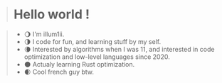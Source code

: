 > # Hello world !

>- 🌖 I'm illum1ii.
>- 🌗 I code for fun, and learning stuff by my self.
>- 🌘 Interested by algorithms when I was 11, and interested in code optimization and low-level languages since 2020.
>- 🌑 Actualy learning Rust optimization.
>- 🌒 Cool french guy btw.
